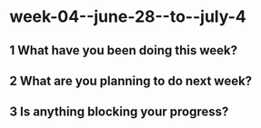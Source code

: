 # week-04--june-28--to--july-4

## 1 What have you been doing this week?

## 2 What are you planning to do next week?

## 3 Is anything blocking your progress?
